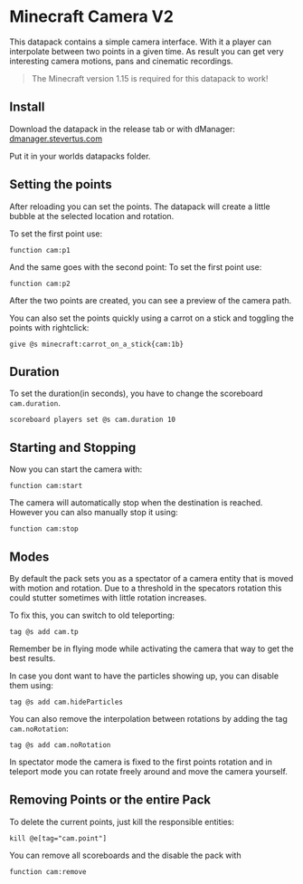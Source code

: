 # Minecraft Camera V2

This datapack contains a simple camera interface. With it a player can interpolate between two points in a given time.
As result you can get very interesting camera motions, pans and cinematic recordings.

> The Minecraft version 1.15 is required for this datapack to work!


## Install
Download the datapack in the release tab or with dManager: [dmanager.stevertus.com](https://dmanager.stevertus.com/pack/open/stevertus:cam)

Put it in your worlds datapacks folder.

## Setting the points
After reloading you can set the points. The datapack will create a little bubble at the selected location and rotation.

To set the first point use:
```mcfunction
function cam:p1
```

And the same goes with the second point:
To set the first point use:
```mcfunction
function cam:p2
```

After the two points are created, you can see a preview of the camera path.

You can also set the points quickly using a carrot on a stick and toggling the points with rightclick:

```mcfunction
give @s minecraft:carrot_on_a_stick{cam:1b}
```
## Duration

To set the duration(in seconds), you have to change the scoreboard `cam.duration`.

```mcfunction
scoreboard players set @s cam.duration 10
```

## Starting and Stopping

Now you can start the camera with:
```mcfunction
function cam:start
```

The camera will automatically stop when the destination is reached. However you can also manually stop it using:

```mcfunction
function cam:stop
```

## Modes

By default the pack sets you as a spectator of a camera entity that is moved with motion and rotation. 
Due to a threshold in the specators rotation this could stutter sometimes with little rotation increases.

To fix this, you can switch to old teleporting:

```mcfunction
tag @s add cam.tp
```

Remember be in flying mode while activating the camera that way to get the best results.

In case you dont want to have the particles showing up, you can disable them using:

```mcfunction
tag @s add cam.hideParticles
```

You can also remove the interpolation between rotations by adding the tag `cam.noRotation`:

```mcfunction
tag @s add cam.noRotation
```

In spectator mode the camera is fixed to the first points rotation and in teleport mode you can rotate freely around and move the camera yourself.

## Removing Points or the entire Pack

To delete the current points, just kill the responsible entities: 
```mcfunction
kill @e[tag="cam.point"]
```

You can remove all scoreboards and the disable the pack with 

```mcfunction
function cam:remove
```